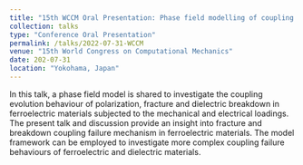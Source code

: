 ```yaml
---
title: "15th WCCM Oral Presentation: Phase field modelling of coupling evolution of fracture, dielectric breakdown and polarization in ferroelectric materials"
collection: talks
type: "Conference Oral Presentation"
permalink: /talks/2022-07-31-WCCM
venue: "15th World Congress on Computational Mechanics"
date: 202-07-31
location: "Yokohama, Japan"
---
```


In this talk, a phase field model is shared to investigate the coupling evolution behaviour of polarization, fracture and dielectric breakdown in ferroelectric materials subjected to the mechanical and electrical loadings. The present talk and discussion provide an insight into fracture and breakdown coupling failure mechanism in ferroelectric materials. The model framework can be employed to investigate more complex coupling failure behaviours of ferroelectric and dielectric materials.
